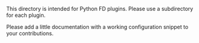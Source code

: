 This directory is intended for Python FD plugins. Please use a subdirectory for each plugin.

Please add a little documentation with a working configuration snippet to your contributions.
